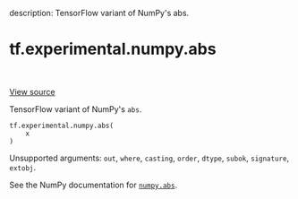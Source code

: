description: TensorFlow variant of NumPy's abs.

<div itemscope itemtype="http://developers.google.com/ReferenceObject">
<meta itemprop="name" content="tf.experimental.numpy.abs" />
<meta itemprop="path" content="Stable" />
</div>

# tf.experimental.numpy.abs

<!-- Insert buttons and diff -->

<table class="tfo-notebook-buttons tfo-api nocontent" align="left">

</table>

<a target="_blank" class="external" href="/code/stable/tensorflow/python/ops/numpy_ops/np_math_ops.py">View source</a>



TensorFlow variant of NumPy's `abs`.


<pre class="devsite-click-to-copy prettyprint lang-py tfo-signature-link">
<code>tf.experimental.numpy.abs(
    x
)
</code></pre>



<!-- Placeholder for "Used in" -->

Unsupported arguments: `out`, `where`, `casting`, `order`, `dtype`, `subok`, `signature`, `extobj`.

See the NumPy documentation for [`numpy.abs`](https://numpy.org/doc/stable/reference/generated/numpy.absolute.html).